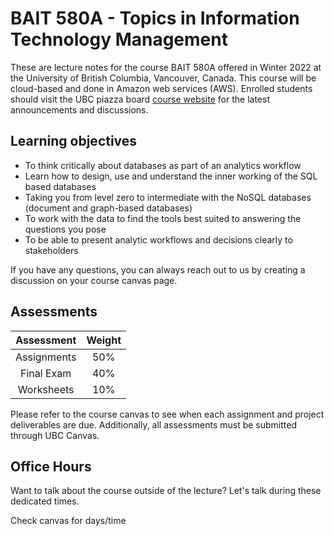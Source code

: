 # BAIT 580A - Topics in Information Technology Management

These are lecture notes for the course BAIT 580A offered in Winter 2022 at the University of British Columbia, Vancouver, Canada. This course will be cloud-based and done in Amazon web services (AWS). Enrolled students should visit the UBC piazza board [course website](https://canvas.ubc.ca/courses/89141) for the latest announcements and discussions.

## Learning objectives

- To think critically about databases as part of an analytics workflow
- Learn how to design, use and understand the inner working of the SQL based databases
- Taking you from level zero to intermediate with the NoSQL databases (document and graph-based databases)
- To work with the data to find the tools best suited to answering the questions you pose
- To be able to present analytic workflows and decisions clearly to stakeholders

If you have any questions, you can always reach out to us by creating a discussion on your course canvas page.

## Assessments

| Assessment                                                      | Weight |
| :---:                                                           | :---:  |
| Assignments                                                     | 50%    |
| Final Exam                                             | 40%    |
| Worksheets                                                   | 10%    |

Please refer to the course canvas to see when each assignment and project deliverables are due. Additionally, all assessments must be submitted through UBC Canvas. 

## Office Hours

Want to talk about the course outside of the lecture? Let's talk during these dedicated times.

Check canvas for days/time